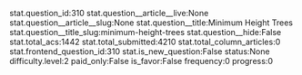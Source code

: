 stat.question_id:310
stat.question__article__live:None
stat.question__article__slug:None
stat.question__title:Minimum Height Trees
stat.question__title_slug:minimum-height-trees
stat.question__hide:False
stat.total_acs:1442
stat.total_submitted:4210
stat.total_column_articles:0
stat.frontend_question_id:310
stat.is_new_question:False
status:None
difficulty.level:2
paid_only:False
is_favor:False
frequency:0
progress:0
